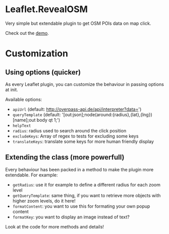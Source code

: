 # Leaflet.RevealOSM

Very simple but extendable plugin to get OSM POIs data on map click.

Check out the [demo](http://yohanboniface.github.io/Leaflet.RevealOSM/).

# Customization

## Using options (quicker)

As every Leaflet plugin, you can customize the behaviour in passing options at init.

Available options:

* `apiUrl` (default: http://overpass-api.de/api/interpreter?data=')
* `queryTemplate` (default: '[out:json];node(around:{radius},{lat},{lng})[name];out body qt 1;')
* `helpText`
* `radius`: radius used to search around the click position
* `excludeKeys`: Array of regex to tests for excluding some keys
* `translateKeys`: translate some keys for more human friendly display

## Extending the class (more powerfull)

Every behaviour has been packed in a method to make the plugin more extendable.
For example:

* `getRadius`: use it for example to define a different radius for each zoom level
* `getQueryTemplate`: same thing, if you want to retrieve more objects with higher zoom levels, do it here!
* `formatContent`: you want to use this for formating your own popup content
* `formatKey`: you want to display an image instead of text? 

Look at the code for more methods and details!
